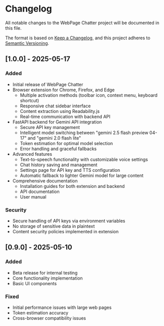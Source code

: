 # Changelog

All notable changes to the WebPage Chatter project will be documented in this file.

The format is based on [Keep a Changelog](https://keepachangelog.com/en/1.0.0/),
and this project adheres to [Semantic Versioning](https://semver.org/spec/v2.0.0.html).

## [1.0.0] - 2025-05-17

### Added

- Initial release of WebPage Chatter
- Browser extension for Chrome, Firefox, and Edge
  - Multiple activation methods (toolbar icon, context menu, keyboard shortcut)
  - Responsive chat sidebar interface
  - Content extraction using Readability.js
  - Real-time communication with backend API
- FastAPI backend for Gemini API integration
  - Secure API key management
  - Intelligent model switching between "gemini 2.5 flash preview 04-17" and "gemini 2.0 flash lite"
  - Token estimation for optimal model selection
  - Error handling and graceful fallbacks
- Advanced features
  - Text-to-speech functionality with customizable voice settings
  - Chat history saving and management
  - Settings page for API key and TTS configuration
  - Automatic fallback to lighter Gemini model for large content
- Comprehensive documentation
  - Installation guides for both extension and backend
  - API documentation
  - User manual

### Security

- Secure handling of API keys via environment variables
- No storage of sensitive data in plaintext
- Content security policies implemented in extension

## [0.9.0] - 2025-05-10

### Added

- Beta release for internal testing
- Core functionality implementation
- Basic UI components

### Fixed

- Initial performance issues with large web pages
- Token estimation accuracy
- Cross-browser compatibility issues
